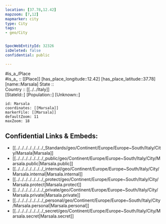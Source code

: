 ```yaml
---
location: [37.78,12.42] 
mapzoom: [7,12] 
mapmarker: city 
type: City
tags:
- geo/City


SpocWebEntityId: 32326
isDeleted: false
confidential: public

---
```

#is_a_/Place  
#is_a_ :: [[Place]] 
[has_place_longitude::12.42] 
[has_place_latitude::37.78] 
[name::Marsala] 
State ::  
Country :: [[../../Italy]]  
[StateId::] 
[Population::] 
[Unknown::] 


```leaflet
id: Marsala
coordinates: [[Marsala]] 
markerFile: [[Marsala]] 
defaultZoom: 11 
maxZoom: 18
```


## Confidential Links & Embeds: 
- [[../../../../../../../_Standards/geo/Continent/Europe/Europe~South/Italy/City/Marsala|Marsala]] 
- [[../../../../../../../_public/geo/Continent/Europe/Europe~South/Italy/City/Marsala.public|Marsala.public]] 
- [[../../../../../../../_internal/geo/Continent/Europe/Europe~South/Italy/City/Marsala.internal|Marsala.internal]] 
- [[../../../../../../../_protect/geo/Continent/Europe/Europe~South/Italy/City/Marsala.protect|Marsala.protect]] 
- [[../../../../../../../_private/geo/Continent/Europe/Europe~South/Italy/City/Marsala.private|Marsala.private]] 
- [[../../../../../../../_personal/geo/Continent/Europe/Europe~South/Italy/City/Marsala.personal|Marsala.personal]] 
- [[../../../../../../../_secret/geo/Continent/Europe/Europe~South/Italy/City/Marsala.secret|Marsala.secret]] 

